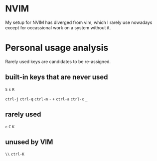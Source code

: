 # NVIM

My setup for NVIM has diverged from vim, which I rarely use nowadays except for occassional work on a system without it.

# Personal usage analysis

Rarely used keys are candidates to be re-assigned.

## built-in keys that are never used

`S`
`s`
`R`

`ctrl-j`
`ctrl-q`
`ctrl-m`
`-`
`+`
`ctrl-a`
`ctrl-x`
`_`

## rarely used

`c`
`C`
`K`


## unused by VIM

`\\`
`ctrl-K`

